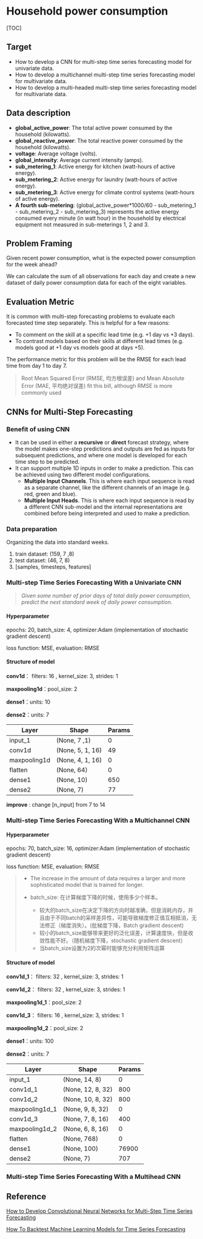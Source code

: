 # Household power consumption

[TOC]

## Target

* How to develop a CNN for multi-step time series forecasting model for univariate data.
* How to develop a multichannel multi-step time series forecasting model for multivariate data.
* How to develop a multi-headed multi-step time series forecasting model for multivariate data.

## Data description

- **global_active_power**: The total active power consumed by the household (kilowatts).
- **global_reactive_power**: The total reactive power consumed by the household (kilowatts).
- **voltage**: Average voltage (volts).
- **global_intensity**: Average current intensity (amps).
- **sub_metering_1**: Active energy for kitchen (watt-hours of active energy).
- **sub_metering_2**: Active energy for laundry (watt-hours of active energy).
- **sub_metering_3**: Active energy for climate control systems (watt-hours of active energy).
- **A fourth sub-metering**: (global_active_power*1000/60 - sub_metering_1 - sub_metering_2 - sub_metering_3) represents the active energy consumed every minute (in watt hour) in the household by electrical equipment not measured in sub-meterings 1, 2 and 3. 

## Problem Framing

Given recent power consumption, what is the expected power consumption for the week ahead?

We can calculate the sum of all observations for each day and create a new dataset of daily power consumption data for each of the eight variables.

## Evaluation Metric

It is common with multi-step forecasting problems to evaluate each forecasted time step separately. This is helpful for a few reasons:

- To comment on the skill at a specific lead time (e.g. +1 day vs +3 days).
- To contrast models based on their skills at different lead times (e.g. models good at +1 day vs models good at days +5).

The performance metric for this problem will be the RMSE for each lead time from day 1 to day 7.

> Root Mean Squared Error (RMSE, 均方根误差) and Mean Absolute Error (MAE, 平均绝对误差) fit this bill, although RMSE is more commonly used 

## CNNs for Multi-Step Forecasting

### Benefit of using CNN

* It can be used in either a **recursive** or **direct** forecast strategy, where the model makes one-step predictions and outputs are fed as inputs for subsequent predictions, and where one model is developed for each time step to be predicted. 
* It can support multiple 1D inputs in order to make a prediction. This can be achieved using two different model configurations.
  * **Multiple Input Channels**. This is where each input sequence is read as a separate channel, like the different channels of an image (e.g. red, green and blue).
  * **Multiple Input Heads**. This is where each input sequence is read by a different CNN sub-model and the internal representations are combined before being interpreted and used to make a prediction.

### Data preparation

Organizing the data into standard weeks.

1. train dataset: (159, 7 ,8)
2. test dataset: (46, 7, 8)
3. [samples, timesteps, features]

### Multi-step Time Series Forecasting With a Univariate CNN

> *Given some number of prior days of total daily power consumption, predict the next standard week of daily power consumption.*

#### Hyperparameter

epochs: 20, batch_size: 4, optimizer:Adam (implementation of stochastic gradient descent)

loss function: MSE, evaluation: RMSE

#### Structure of model

**conv1d**： filters: 16 , kernel_size: 3, strides: 1

**maxpooling1d**：pool_size: 2

**dense1**：units: 10

**dense2**：units: 7

| Layer        | Shape            | Params |
| ------------ | ---------------- | ------ |
| input_1      | (None, 7 ,1)     | 0      |
| conv1d       | (None, 5, 1, 16) | 49     |
| maxpooling1d | (None, 4, 1, 16) | 0      |
| flatten      | (None, 64)       | 0      |
| dense1       | (None, 10)       | 650    |
| dense2       | (None, 7)        | 77     |

**improve** : change [n_input] from 7 to 14

### Multi-step Time Series Forecasting With a Multichannel CNN

#### Hyperparameter

epochs: 70, batch_size: 16, optimizer:Adam (implementation of stochastic gradient descent)

loss function: MSE, evaluation: RMSE

> * The increase in the amount of data requires a larger and more sophisticated model that is trained for longer.
>
> * batch_size: 在计算梯度下降的时候，使用多少个样本。
>   * 较大的batch_size在决定下降的方向时越准确，但是消耗内存，并且由于不同batch的采样差异性，可能导致梯度修正值互相抵消，无法修正（梯度消失）。(批梯度下降，Batch gradient descent)
>   * 较小的batch_size能够带来更好的泛化误差，计算速度快，但是收敛性能不好。（随机梯度下降，stochastic gradient descent）
>   * 当batch_size设置为2的次幂时能够充分利用矩阵运算

#### Structure of model

**conv1d_1**： filters: 32 , kernel_size: 3, strides: 1

**conv1d_2**： filters: 32 , kernel_size: 3, strides: 1

**maxpooling1d_1**：pool_size: 2

**conv1d_3**： filters: 16 , kernel_size: 3, strides: 1

**maxpooling1d_2**：pool_size: 2

**dense1**：units: 100

**dense2**：units: 7

| Layer          | Shape             | Params |
| -------------- | ----------------- | ------ |
| input_1        | (None, 14, 8)     | 0      |
| conv1d_1       | (None, 12, 8, 32) | 800    |
| conv1d_2       | (None, 10, 8, 32) | 800    |
| maxpooling1d_1 | (None, 9, 8, 32)  | 0      |
| conv1d_3       | (None, 7, 8, 16)  | 400    |
| maxpooling1d_2 | (None, 6, 8, 16)  | 0      |
| flatten        | (None, 768)       | 0      |
| dense1         | (None, 100)       | 76900  |
| dense2         | (None, 7)         | 707    |

### Multi-step Time Series Forecasting With a Multihead CNN



## Reference

[How to Develop Convolutional Neural Networks for Multi-Step Time Series Forecasting](https://machinelearningmastery.com/how-to-develop-convolutional-neural-networks-for-multi-step-time-series-forecasting/)

[How To Backtest Machine Learning Models for Time Series Forecasting](https://machinelearningmastery.com/backtest-machine-learning-models-time-series-forecasting/)

